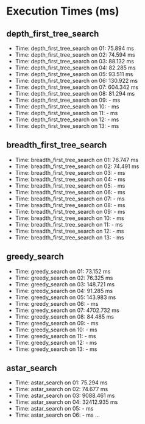 # Execution Times (ms)

## depth_first_tree_search
- Time: depth_first_tree_search on 01: 75.894 ms
- Time: depth_first_tree_search on 02: 74.594 ms
- Time: depth_first_tree_search on 03: 88.132 ms
- Time: depth_first_tree_search on 04: 82.285 ms
- Time: depth_first_tree_search on 05: 93.511 ms
- Time: depth_first_tree_search on 06: 130.922 ms
- Time: depth_first_tree_search on 07: 604.342 ms
- Time: depth_first_tree_search on 08: 81.294 ms
- Time: depth_first_tree_search on 09: - ms
- Time: depth_first_tree_search on 10: - ms
- Time: depth_first_tree_search on 11: - ms
- Time: depth_first_tree_search on 12: - ms
- Time: depth_first_tree_search on 13: - ms

## breadth_first_tree_search

- Time: breadth_first_tree_search on 01: 76.747 ms
- Time: breadth_first_tree_search on 02: 74.491 ms
- Time: breadth_first_tree_search on 03: - ms
- Time: breadth_first_tree_search on 04: - ms
- Time: breadth_first_tree_search on 05: - ms
- Time: breadth_first_tree_search on 06: - ms
- Time: breadth_first_tree_search on 07: - ms
- Time: breadth_first_tree_search on 08: - ms
- Time: breadth_first_tree_search on 09: - ms
- Time: breadth_first_tree_search on 10: - ms
- Time: breadth_first_tree_search on 11: - ms
- Time: breadth_first_tree_search on 12: - ms
- Time: breadth_first_tree_search on 13: - ms

## greedy_search

- Time: greedy_search on 01: 73.152 ms
- Time: greedy_search on 02: 76.325 ms
- Time: greedy_search on 03: 148.721 ms
- Time: greedy_search on 04: 91.285 ms
- Time: greedy_search on 05: 143.983 ms
- Time: greedy_search on 06: - ms
- Time: greedy_search on 07: 4702.732 ms
- Time: greedy_search on 08: 84.485 ms
- Time: greedy_search on 09: - ms
- Time: greedy_search on 10: - ms
- Time: greedy_search on 11: - ms
- Time: greedy_search on 12: - ms
- Time: greedy_search on 13: - ms

## astar_search

- Time: astar_search on 01: 75.294 ms
- Time: astar_search on 02: 74.677 ms
- Time: astar_search on 03: 9088.461 ms
- Time: astar_search on 04: 32412.935 ms
- Time: astar_search on 05: - ms
- Time: astar_search on 06: - ms
...